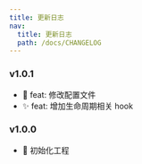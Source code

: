 ```yaml
---
title: 更新日志
nav:
  title: 更新日志
  path: /docs/CHANGELOG
---
```


### v1.0.1

- 🔧 feat: 修改配置文件
- ✨ feat: 增加生命周期相关 hook

### v1.0.0

- 🎉 初始化工程
